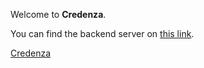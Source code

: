 Welcome to **Credenza**.


You can find the backend server on [this link](https://github.com/morwen80/credenza-backend).

[Credenza](https://github.com/morwen80/credenza-frontend/blob/master/screen-recording.gif)
